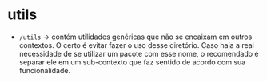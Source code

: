 # utils

- `/utils` -> contém utilidades genéricas que não se encaixam em outros contextos. O certo é evitar fazer o uso desse diretório. Caso haja a real necessidade de se utilizar um pacote com esse nome, o recomendado é separar ele em um sub-contexto que faz sentido de acordo com sua funcionalidade.
